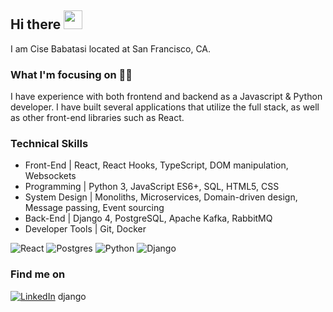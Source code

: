 ## Hi there <img src="https://media.giphy.com/media/hvRJCLFzcasrR4ia7z/giphy.gif" width="30px"> 

I am Cise Babatasi located at San Francisco, CA.

### What I'm focusing on 👩‍💻

I have experience with both front­end and back­end as a Javascript & Python developer. I have built several applications that utilize the full stack, as well as other front-end libraries such as React.

### Technical Skills

* Front-End | React, React Hooks, TypeScript, DOM manipulation, Websockets
* Programming | Python 3, JavaScript ES6+, SQL, HTML5, CSS
* System Design | Monoliths, Microservices, Domain-driven design, Message passing, Event sourcing
* Back-End | Django 4, PostgreSQL, Apache Kafka, RabbitMQ
* Developer Tools | Git, Docker

![React](https://img.shields.io/badge/react-%2320232a.svg?style=for-the-badge&logo=react&logoColor=%2361DAFB) 
![Postgres](https://img.shields.io/badge/postgres-%23316192.svg?style=for-the-badge&logo=postgresql&logoColor=white)
![Python](https://img.shields.io/badge/python-3.5%20%7C%203.6%20%7C%203.7-blue)
![Django](https://img.shields.io/badge/Django-092E20?style=for-the-badge&logo=django&logoColor=white)



### Find me on 
[![LinkedIn](https://img.shields.io/badge/linkedin-%230077B5.svg?style=for-the-badge&logo=linkedin&logoColor=white)](https://www.linkedin.com/in/cisebabatasi/) django



